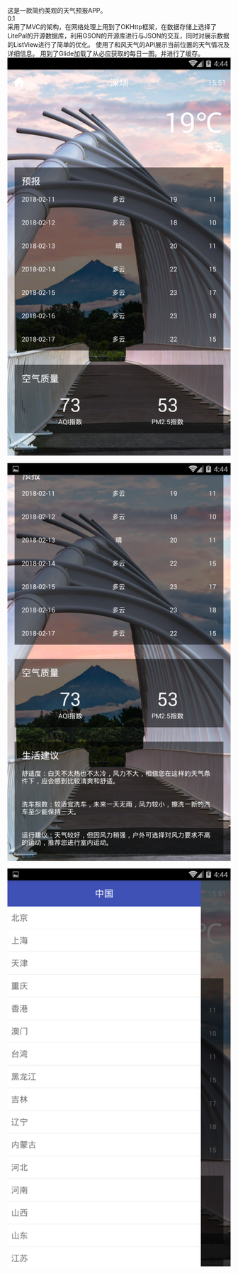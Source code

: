 这是一款简约美观的天气预报APP。<br>
0.1<br>
采用了MVC的架构，在网络处理上用到了OKHttp框架，在数据存储上选择了LitePal的开源数据库，利用GSON的开源库进行与JSON的交互，同时对展示数据的ListView进行了简单的优化。
使用了和风天气的API展示当前位置的天气情况及详细信息。
用到了Glide加载了从必应获取的每日一图。并进行了缓存。
![主界面](https://github.com/Mhupo/coolweather/blob/master/sImage/Screenshot_2018-02-11-16-44-19.png)

![主界面](https://github.com/Mhupo/coolweather/blob/master/sImage/Screenshot_2018-02-11-16-44-33.png)

![菜单](https://github.com/Mhupo/coolweather/blob/master/sImage/Screenshot_2018-02-11-16-44-44.png)
